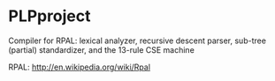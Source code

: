 PLPproject
==========

Compiler for RPAL: lexical analyzer, recursive descent parser, sub-tree (partial) standardizer, and the 13-rule CSE machine

RPAL: http://en.wikipedia.org/wiki/Rpal
